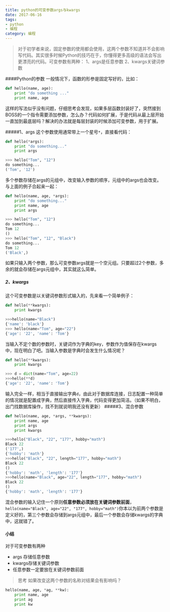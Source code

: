 ```yaml
---
title: python的可变参数args与kwargs
date: 2017-06-16
tags: 
- python
- 编程
category: 编程
---
```


> 对于初学者来说，固定参数的使用都会使用，这两个参数不知道并不会影响写代码。其实很多时候Python的技巧在于，你懂得更多高级的语法会写出更漂亮的代码。可变参数有两种：
> 1、args是任意参数
> 2、kwargs关键词参数

<!--more-->

####Python的参数
一般情况下，函数的形参是固定写好的，比如：
```python
def hello(name, age):
	print "do something ..."
	print name, age
```
这样的写法似乎没有问题，仔细思考会发现，如果多层函数封装好了，突然接到BOSS的一个指令需要添加参数，怎么办？代码如何扩展，于是代码从最上层开始一直加到最底层吗？解决的办法就是每层封装的时候添加可变参数，用于扩展。

#####1、args
这个参数使用通常带上一个星号`*`，直接看代码：
```python
def hello(*args):
	print "do something..."
	print args

>>> hello("Tom", "12")
do something...
('Tom', '12')
```
多个参数存储在args的元组中，改变输入参数的顺序，元组中的args也会改变。与上面的例子合起来一起：
```python
def hello(name, age, *args):
	print "do something..."
	print name, age
	print args

>>> hello("Tom", "12")
do something...
Tom 12
()
>>> hello("Tom", "12", "Black")
do something...
Tom 12
('Black',)
```
如果只输入两个参数，那么可变参数args就是一个空元组。只要超过2个参数，多余的就会存储在args元组中，其实就这么简单。
##### 2、kwargs
这个可变参数是以关键词参数形式输入的，先来看一个简单例子：

```python
def hello(**kwargs):
	print kwargs

>>>hello(name="Black")
{'name': 'black'}
>>> hello(name="Tom", age="22")
{'age': '22', 'name': 'Tom'}
```
当输入不定个数的参数时，关键词作为字典的key，参数作为值保存在kwargs中，现在明白了吧。当输入参数是字典时会发生什么情况呢？
```python
def hello(**kwargs):
	print kwargs

>>> d = dict(name="Tom", age=22)
>>>hello(**d)
{'age': '22', 'name': 'Tom'}
```
输入完全一样，相当于直接输出字典`d`，由此对于数据库连接，日志配置一种简单的情况就是配置成字典，然后直接传入字典，代码变得更加简洁。（如果不明白，出门找数据库操作，找不到就说明我还没有更新）
#####3、混合参数

```python
def hello(name, age, *args, **kwargs):
	print name, age
	print args
	print kwargs

>>>hello("Black", "22", "177", hobby="math")
Black 22
('177',)
{'hobby': 'math'}
>>>hello("Black", "22", length="177", hobby="math")
Black 22
()
{'hobby': 'math', 'length': '177'}
>>>hello(name="Black", age="22", length="177", hobby="math")
Black 22
()
{'hobby': 'math', 'length': '177'}
```
混合参数的输入记住一个原则**任意参数必须放在关键词参数前面**，`hello(name="Black", age="22", "177", hobby="math")`你本以为前两个参数是定义好的，第三个参数会存储到args元组中，最后一个参数会存储kwargs的字典中，这就错了。

#### 小结
对于可变参数有两种
* args 存储任意参数
* kwargs存储关键词参数
* 任意参数一定要放在关键词参数前面

> 思考
> 如果改变这两个参数的名称对结果会有影响吗？
```python
hello(name, age, *ag, **kw):
    print name, age
    print ag
    print kw
```
